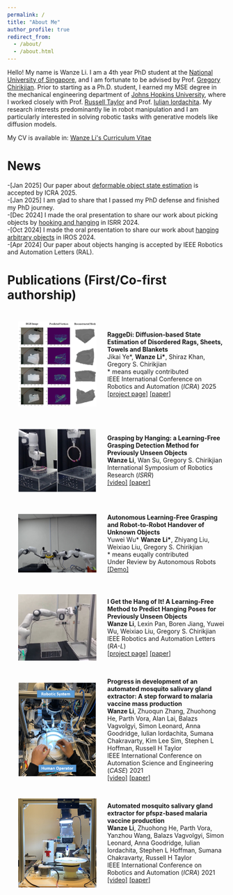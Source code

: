 ```yaml
---
permalink: /
title: "About Me"
author_profile: true
redirect_from: 
  - /about/
  - /about.html
---
```


Hello! My name is Wanze Li. I am a 4th year PhD student at the [National University of Singapore](https://cde.nus.edu.sg/me/), and I am fortunate to be advised by Prof. [Gregory Chirikjian](https://chirikjianlab.github.io/). Prior to starting as a Ph.D. student, I earned my MSE degree in the mechanical engineering department of [Johns Hopkins University](https://me.jhu.edu/), where I worked closely with Prof. [Russell Taylor](https://www.cs.jhu.edu/faculty/russell-taylor/) and Prof. [Iulian Iordachita](https://amiro.lcsr.jhu.edu/). My research interests predominantly lie in robot manipulation and I am particularly interested in solving robotic tasks with generative models like diffusion models. 

My CV is available in: [Wanze Li's Curriculum Vitae](../assets/LiWanze_CV_v5.pdf)

News
======
-[Jan 2025] Our paper about [deformable object state estimation](https://arxiv.org/abs/2409.11831) is accepted by ICRA 2025.   
-[Jan 2025] I am glad to share that I passed my PhD defense and finished my PhD journey.  
-[Dec 2024] I made the oral presentation to share our work about picking objects by [hooking and hanging](https://arxiv.org/abs/2408.06734) in ISRR 2024.   
-[Oct 2024] I made the oral presentation to share our work about [hanging arbitrary objects](https://ieeexplore.ieee.org/abstract/document/10443033) in IROS 2024.   
-[Apr 2024] Our paper about objects hanging is accepted by IEEE Robotics and Automation Letters (RAL).  

Publications (First/Co-first authorship)
======

<div style="display: flex; align-items: center;">
  <img src="../images/real_blanket_est.png" style="float:left; margin: 25px; border: none; border-collapse: collapse; " width="180" height=auto />
  <p> <b>RaggeDi: Diffusion-based State Estimation of Disordered Rags, Sheets, Towels and Blankets</b> <br>
       Jikai Ye*, <b>Wanze Li*</b>, Shiraz Khan, Gregory S. Chirikjian <br>
       * means euqally contributed <br>
       IEEE International Conference on Robotics and Automation (<em>ICRA</em>) 2025 <br> 
       <a href="https://wanzeli.github.io/RaggeDi/">[project page]</a>   <a href="https://arxiv.org/abs/2409.11831">[paper]</a>
</p>
</div>

<div style="display: flex; align-items: center;">
  <img src="../images/picking.jpg" style="float:left; margin: 25px; border: none; border-collapse: collapse; " width="180" height=auto />
  <p> <b>Grasping by Hanging: a Learning-Free Grasping Detection Method for Previously Unseen Objects</b> <br>
       <b>Wanze Li</b>, Wan Su, Gregory S. Chirikjian <br>
       International Symposium of Robotics Research (<em>ISRR</em>) <br> 
       <a href="../assets/ISRR24_0012_VD_i.mp4">[video]</a>   <a href="https://arxiv.org/abs/2408.06734">[paper]</a>
</p>
</div>


<div style="display: flex; align-items: center;">
  <img src="../images/handover.jpg" style="float:left; margin: 25px; border: none; border-collapse: collapse; " width="180" height=auto />
  <p> <b>Autonomous Learning-Free Grasping and Robot-to-Robot Handover of Unknown Objects</b> <br>
       Yuwei Wu* <b>Wanze Li*</b>, Zhiyang Liu, Weixiao Liu, Gregory S. Chirikjian <br>
       * means euqally contributed <br>
       Under Review by Autonomous Robots <br> 
       <a href="../assets/ISRR24_0012_VD_i.mp4">[Demo]</a>  
</p>
</div>

<div style="display: flex; align-items: center;">
  <img src="../images/hanging.jpg" style="float:left; margin: 25px; border: none; border-collapse: collapse; " width="180" height=auto />
  <p> <b>I Get the Hang of It! A Learning-Free Method to Predict Hanging Poses for Previously Unseen Objects</b> <br>
       <b>Wanze Li</b>, Lexin Pan, Boren Jiang, Yuwei Wu, Weixiao Liu, Gregory S. Chirikjian <br>
       IEEE Robotics and Automation Letters (<em>RA-L</em>) <br> 
       <a href="https://chirikjianlab.github.io/Igethangofit/">[project page]</a>   <a href="https://ieeexplore.ieee.org/abstract/document/10443033">[paper]</a>
</p>
</div>

<div style="display: flex; align-items: center;">
  <img src="../images/mosquito_2.png" style="float:left; margin: 25px; border: none; border-collapse: collapse; " width="180" height=auto />
  <p> <b> Progress in development of an automated mosquito salivary gland extractor: A step forward to malaria vaccine mass production </b> <br>
       <b>Wanze Li</b>, Zhuoqun Zhang, Zhuohong He, Parth Vora, Alan Lai, Balazs Vagvolgyi, Simon Leonard, Anna Goodridge, Iulian Iordachita, Sumana Chakravarty, Kim Lee Sim, Stephen L Hoffman, Russell H Taylor <br>
       IEEE International Conference on Automation Science and Engineering (<em>CASE</em>) 2021 <br> 
       <a href="../assets/mosquito_video_2.mp4">[video]</a>   <a href="https://ieeexplore.ieee.org/abstract/document/9551500">[paper]</a>
</p>
</div>

<div style="display: flex; align-items: center;">
  <img src="../images/mosquito_1.jpg" style="float:left; margin: 25px; border: none; border-collapse: collapse; " width="180" height=auto />
  <p> <b>Automated mosquito salivary gland extractor for pfspz-based malaria vaccine production </b> <br>
       <b>Wanze Li</b>, Zhuohong He, Parth Vora, Yanzhou Wang, Balazs Vagvolgyi, Simon Leonard, Anna Goodridge, Iulian Iordachita, Stephen L Hoffman, Sumana Chakravarty, Russell H Taylor <br>
       IEEE International Conference on Robotics and Automation (<em>ICRA</em>) 2021 <br> 
       <a href="../assets/mosquito_video_1.mp4">[video]</a>   <a href="https://ieeexplore.ieee.org/abstract/document/9560959">[paper]</a>
</p>
</div>

